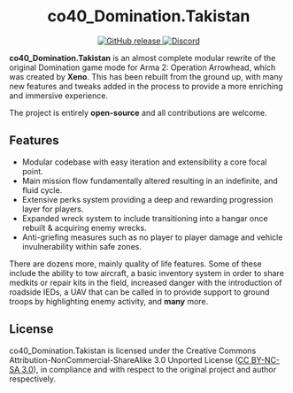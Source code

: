 <h1 align="center">
    co40_Domination.Takistan
</h1>

<p align="center">
    <a href="https://github.com/pridit/co40_Domination.Takistan/releases">
        <img alt="GitHub release" src="https://img.shields.io/github/release/Pridit/co40_Domination.Takistan.svg">
    </a>
    <a href="https://discord.gg/Nx5dRpK">
        <img alt="Discord" src="https://img.shields.io/badge/Discord-Join%20chat%20→-738bd7.svg">
    </a>
</p>

**co40_Domination.Takistan** is an almost complete modular rewrite of the original Domination game mode for Arma 2: Operation Arrowhead, which was created by **Xeno**. This has been rebuilt from the ground up, with many new features and tweaks added in the process to provide a more enriching and immersive experience.

The project is entirely **open-source** and all contributions are welcome.

## Features
- Modular codebase with easy iteration and extensibility a core focal point.
- Main mission flow fundamentally altered resulting in an indefinite, and fluid cycle.
- Extensive perks system providing a deep and rewarding progression layer for players.
- Expanded wreck system to include transitioning into a hangar once rebuilt & acquiring enemy wrecks.
- Anti-griefing measures such as no player to player damage and vehicle invulnerability within safe zones.

There are dozens more, mainly quality of life features. Some of these include the ability to tow aircraft, a basic inventory system in order to share medkits or repair kits in the field, increased danger with the introduction of roadside IEDs, a UAV that can be called in to provide support to ground troops by highlighting enemy activity, and **many** more.

## License
co40_Domination.Takistan is licensed under the Creative Commons Attribution-NonCommercial-ShareAlike 3.0 Unported License ([CC BY-NC-SA 3.0](https://creativecommons.org/licenses/by-nc-sa/3.0/)), in compliance and with respect to the original project and author respectively.
